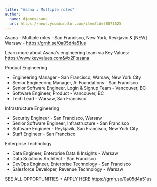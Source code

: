 ```yaml
---
title: "Asana : Multiple roles"
author:
  name: djamesasana
  url: https://news.ycombinator.com/item?id=38871625
---
```

Asana - Multiple roles - San Francisco, New York, Reykjavic &amp; [NEW] Warsaw - <a href="https:&#x2F;&#x2F;grnh.se&#x2F;0a05d4a51us" rel="nofollow">https:&#x2F;&#x2F;grnh.se&#x2F;0a05d4a51us</a>

Learn more about Asana&#x27;s engineering team via Key Values: <a href="https:&#x2F;&#x2F;www.keyvalues.com&#x2F;asana" rel="nofollow">https:&#x2F;&#x2F;www.keyvalues.com&#x2F;asana</a>

Product Engineering
- Engineering Manager - San Francisco, Warsaw, New York City
- Senior Engineering Manager, AI Foundations - San Francisco
- Senior Software Engineer, Login &amp; Signup Team - Vancouver, BC
- Software Engineer, Product - Vancouver, BC
- Tech Lead - Warsaw, San Francisco

Infrastructure Engineering
- Security Engineer - San Francisco, Warsaw
- Senior Software Engineer, Infrastructure - San Francisco
- Software Engineer - Reykjavík, San Francisco, New York City
- Staff Engineer - San Francisco

Enterprise Technology
- Data Engineer, Enterprise Data &amp; Insights - Warsaw
- Data Solutions Architect - San Francisco
- DevOps Engineer, Enterprise Technology - San Francisco
- Salesforce Developer, Revenue Technology - Warsaw

SEE ALL OPPORTUNITIES + APPLY HERE <a href="https:&#x2F;&#x2F;grnh.se&#x2F;0a05d4a51us" rel="nofollow">https:&#x2F;&#x2F;grnh.se&#x2F;0a05d4a51us</a>
